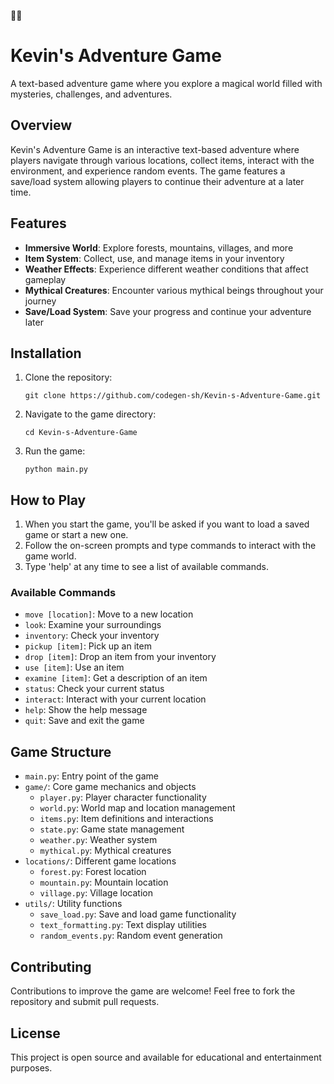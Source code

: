 🌈🌈
# Kevin's Adventure Game

A text-based adventure game where you explore a magical world filled with mysteries, challenges, and adventures.

## Overview

Kevin's Adventure Game is an interactive text-based adventure where players navigate through various locations, collect items, interact with the environment, and experience random events. The game features a save/load system allowing players to continue their adventure at a later time.

## Features

- **Immersive World**: Explore forests, mountains, villages, and more
- **Item System**: Collect, use, and manage items in your inventory
- **Weather Effects**: Experience different weather conditions that affect gameplay
- **Mythical Creatures**: Encounter various mythical beings throughout your journey
- **Save/Load System**: Save your progress and continue your adventure later

## Installation

1. Clone the repository:
   ```
   git clone https://github.com/codegen-sh/Kevin-s-Adventure-Game.git
   ```

2. Navigate to the game directory:
   ```
   cd Kevin-s-Adventure-Game
   ```

3. Run the game:
   ```
   python main.py
   ```

## How to Play

1. When you start the game, you'll be asked if you want to load a saved game or start a new one.
2. Follow the on-screen prompts and type commands to interact with the game world.
3. Type 'help' at any time to see a list of available commands.

### Available Commands

- `move [location]`: Move to a new location
- `look`: Examine your surroundings
- `inventory`: Check your inventory
- `pickup [item]`: Pick up an item
- `drop [item]`: Drop an item from your inventory
- `use [item]`: Use an item
- `examine [item]`: Get a description of an item
- `status`: Check your current status
- `interact`: Interact with your current location
- `help`: Show the help message
- `quit`: Save and exit the game

## Game Structure

- `main.py`: Entry point of the game
- `game/`: Core game mechanics and objects
  - `player.py`: Player character functionality
  - `world.py`: World map and location management
  - `items.py`: Item definitions and interactions
  - `state.py`: Game state management
  - `weather.py`: Weather system
  - `mythical.py`: Mythical creatures
- `locations/`: Different game locations
  - `forest.py`: Forest location
  - `mountain.py`: Mountain location
  - `village.py`: Village location
- `utils/`: Utility functions
  - `save_load.py`: Save and load game functionality
  - `text_formatting.py`: Text display utilities
  - `random_events.py`: Random event generation

## Contributing

Contributions to improve the game are welcome! Feel free to fork the repository and submit pull requests.

## License

This project is open source and available for educational and entertainment purposes.
